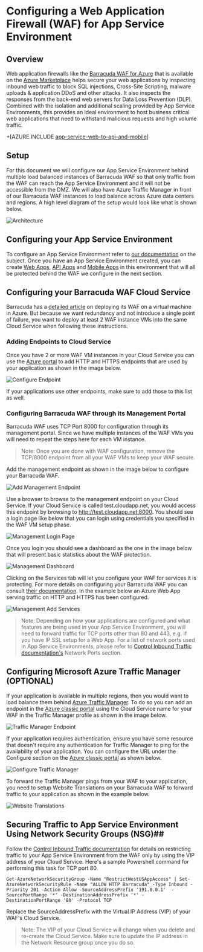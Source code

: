<properties 
	pageTitle="Configuring a Web Application Firewall (WAF) for App Service Environment" 
	description="Learn how to configure a web application firewall in front of your App Service Environment." 
	services="app-service\web" 
	documentationCenter="" 
	authors="naziml" 
	manager="wpickett" 
	editor="jimbe"/>

<tags 
	ms.service="app-service" 
	ms.workload="web" 
	ms.tgt_pltfrm="na" 
	ms.devlang="na" 
	ms.topic="article" 
	ms.date="08/17/2016" 
	ms.author="naziml"/>	

# Configuring a Web Application Firewall (WAF) for App Service Environment

## Overview ##
Web application firewalls like the [Barracuda WAF for Azure](https://www.barracuda.com/programs/azure) that is available on the [Azure Marketplace](https://azure.microsoft.com/marketplace/partners/barracudanetworks/waf-byol/) helps secure your web applications by inspecting inbound web traffic to block SQL injections, Cross-Site Scripting, malware uploads & application DDoS and other attacks. It also inspects the responses from the back-end web servers for Data Loss Prevention (DLP). Combined with the isolation and additional scaling provided by App Service Environments, this provides an ideal environment to host business critical web applications that need to withstand malicious requests and high volume traffic.

+[AZURE.INCLUDE [app-service-web-to-api-and-mobile](../../includes/app-service-web-to-api-and-mobile.md)] 

## Setup ##
For this document we will configure our App Service Environment behind multiple load balanced instances of Barracuda WAF so that only traffic from the WAF can reach the App Service Environment and it will not be accessible from the DMZ. We will also have Azure Traffic Manager in front of our Barracuda WAF instances to load balance across Azure data centers and regions. A high level diagram of the setup would look like what is shown below.

![Architecture][Architecture] 

## Configuring your App Service Environment ##
To configure an App Service Environment refer to [our documentation](app-service-web-how-to-create-an-app-service-environment.md) on the subject. Once you have an App Service Environment created, you can create [Web Apps](app-service-web-overview.md), [API Apps](../app-service-api/app-service-api-apps-why-best-platform.md) and [Mobile Apps](../app-service-mobile/app-service-mobile-value-prop.md) in this environment that will all be protected behind the WAF we configure in the next section.

## Configuring your Barracuda WAF Cloud Service ##
Barracuda has a [detailed article](https://campus.barracuda.com/product/webapplicationfirewall/article/WAF/DeployWAFInAzure) on deploying its WAF on a virtual machine in Azure. But because we want redundancy and not introduce a single point of failure, you want to deploy at least 2 WAF instance VMs into the same Cloud Service when following these instructions.

### Adding Endpoints to Cloud Service ###
Once you have 2 or more WAF VM instances in your Cloud Service you can use the [Azure portal](https://portal.azure.com/) to add HTTP and HTTPS endpoints that are used by your application as shown in the image below.

![Configure Endpoint][ConfigureEndpoint]

If your applications use other endpoints, make sure to add those to this list as well. 

### Configuring Barracuda WAF through its Management Portal ###
Barracuda WAF uses TCP Port 8000 for configuration through its management portal. Since we have multiple instances of the WAF VMs you will need to repeat the steps here for each VM instance. 


> Note: Once you are done with WAF configuration, remove the TCP/8000 endpoint from all your WAF VMs to keep your WAF secure.

Add the management endpoint as shown in the image below to configure your Barracuda WAF.

![Add Management Endpoint][AddManagementEndpoint]
 
Use a browser to browse to the management endpoint on your Cloud Service. If your Cloud Service is called test.cloudapp.net, you would access this endpoint by browsing to http://test.cloudapp.net:8000. You should see a login page like below that you can login using credentials you specified in the WAF VM setup phase.

![Management Login Page][ManagementLoginPage]

Once you login you should see a dashboard as the one in the image below that will present basic statistics about the WAF protection.

![Management Dashboard][ManagementDashboard]

Clicking on the Services tab will let you configure your WAF for services it is protecting. For more details on configuring your Barracuda WAF you can consult [their documentation](https://techlib.barracuda.com/waf/getstarted1). In the example below an Azure Web App serving traffic on HTTP and HTTPS has been configured.

![Management Add Services][ManagementAddServices]

> Note: Depending on how your applications are configured and what features are being used in your App Service Environment, you will need to forward traffic for TCP ports other than 80 and 443, e.g. if you have IP SSL setup for a Web App. For a list of network ports used in App Service Environments, please refer to [Control Inbound Traffic documentation's](app-service-app-service-environment-control-inbound-traffic.md) Network Ports section.

## Configuring Microsoft Azure Traffic Manager (OPTIONAL) ##
If your application is available in multiple regions, then you would want to load balance them behind [Azure Traffic Manager](../traffic-manager/traffic-manager-overview.md). To do so you can add an endpoint in the [Azure classic portal](https://manage.azure.com) using the Cloud Service name for your WAF in the Traffic Manager profile as shown in the image below. 

![Traffic Manager Endpoint][TrafficManagerEndpoint]

If your application requires authentication, ensure you have some resource that doesn't require any authentication for Traffic Manager to ping for the availability of your application. You can configure the URL under the Configure section on the [Azure classic portal](https://manage.azure.com) as shown below.

![Configure Traffic Manager][ConfigureTrafficManager]

To forward the Traffic Manager pings from your WAF to your application, you need to setup Website Translations on your Barracuda WAF to forward traffic to your application as shown in the example below.

![Website Translations][WebsiteTranslations]

## Securing Traffic to App Service Environment Using Network Security Groups (NSG)##
Follow the [Control Inbound Traffic documentation](app-service-app-service-environment-control-inbound-traffic.md) for details on restricting traffic to your App Service Environment from the WAF only by using the VIP address of your Cloud Service. Here's a sample Powershell command for performing this task for TCP port 80.


    Get-AzureNetworkSecurityGroup -Name "RestrictWestUSAppAccess" | Set-AzureNetworkSecurityRule -Name "ALLOW HTTP Barracuda" -Type Inbound -Priority 201 -Action Allow -SourceAddressPrefix '191.0.0.1'  -SourcePortRange '*' -DestinationAddressPrefix '*' -DestinationPortRange '80' -Protocol TCP

Replace the SourceAddressPrefix with the Virtual IP Address (VIP) of your WAF's Cloud Service.

> Note: The VIP of your Cloud Service will change when you delete and re-create the Cloud Service. Make sure to update the IP address in the Network Resource group once you do so. 
 
<!-- IMAGES -->
[Architecture]: ./media/app-service-app-service-environment-web-application-firewall/Architecture.png
[ConfigureEndpoint]: ./media/app-service-app-service-environment-web-application-firewall/ConfigureEndpoint.png
[AddManagementEndpoint]: ./media/app-service-app-service-environment-web-application-firewall/AddManagementEndpoint.png
[ManagementAddServices]: ./media/app-service-app-service-environment-web-application-firewall/ManagementAddServices.png
[ManagementDashboard]: ./media/app-service-app-service-environment-web-application-firewall/ManagementDashboard.png
[ManagementLoginPage]: ./media/app-service-app-service-environment-web-application-firewall/ManagementLoginPage.png
[TrafficManagerEndpoint]: ./media/app-service-app-service-environment-web-application-firewall/TrafficManagerEndpoint.png
[ConfigureTrafficManager]: ./media/app-service-app-service-environment-web-application-firewall/ConfigureTrafficManager.png
[WebsiteTranslations]: ./media/app-service-app-service-environment-web-application-firewall/WebsiteTranslations.png
